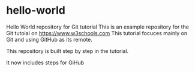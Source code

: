 # hello-world
Hello World repository for Git tutorial
This is an example repository for the Git tutoial on https://www.w3schools.com
This tutorial focuces mainly on Git and using GitHub as its remote.

This repository is built step by step in the tutorial.

It now includes steps for GiHub
